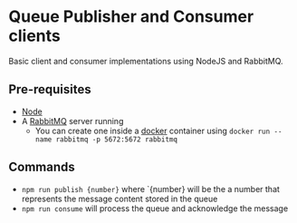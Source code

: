 # Queue Publisher and Consumer clients

Basic client and consumer implementations using NodeJS and RabbitMQ.

## Pre-requisites

- [Node](https://nodejs.org/es)
- A [RabbitMQ](https://www.rabbitmq.com) server running
  - You can create one inside a [docker](https://www.docker.com) container using `docker run --name rabbitmq -p 5672:5672 rabbitmq`

## Commands

- `npm run publish {number}` where `{number} will be the a number that represents the message content stored in the queue
- `npm run consume` will process the queue and acknowledge the message
